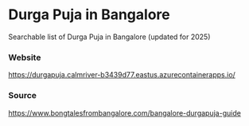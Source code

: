 # Durga Puja in Bangalore
Searchable list of Durga Puja in Bangalore (updated for 2025)

### Website 
https://durgapuja.calmriver-b3439d77.eastus.azurecontainerapps.io/ 

### Source
https://www.bongtalesfrombangalore.com/bangalore-durgapuja-guide

